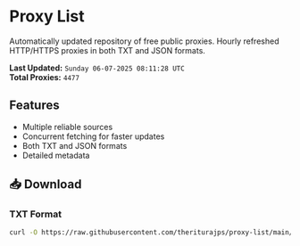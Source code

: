 # Proxy List

Automatically updated repository of free public proxies. Hourly refreshed HTTP/HTTPS proxies in both TXT and JSON formats.

**Last Updated:** `Sunday 06-07-2025 08:11:28 UTC`  
**Total Proxies:** `4477`

## Features
- Multiple reliable sources
- Concurrent fetching for faster updates
- Both TXT and JSON formats
- Detailed metadata

## 📥 Download

### TXT Format
```bash
curl -O https://raw.githubusercontent.com/theriturajps/proxy-list/main/proxies.txt